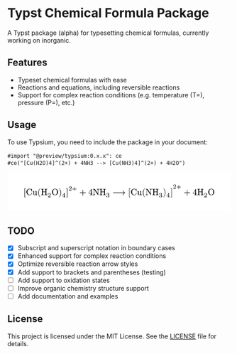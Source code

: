 # Typst Chemical Formula Package

A Typst package (alpha) for typesetting chemical formulas, currently working on inorganic.

## Features

- Typeset chemical formulas with ease
- Reactions and equations, including reversible reactions
- Support for complex reaction conditions (e.g. temperature (T=), pressure (P=), etc.)

## Usage

To use Typsium, you need to include the package in your document:

```typst
#import "@preview/typsium:0.x.x": ce
#ce("[Cu(H2O)4]^(2+) + 4NH3 --> [Cu(NH3)4]^(2+) + 4H2O")
```

![result](resource\lib.svg)

## TODO

- [x] Subscript and superscript notation in boundary cases
- [x] Enhanced support for complex reaction conditions
- [x] Optimize reversible reaction arrow styles
- [x] Add support to brackets and parentheses (testing)
- [ ] Add support to oxidation states
- [ ] Improve organic chemistry structure support
- [ ] Add documentation and examples

## License

This project is licensed under the MIT License. See the [LICENSE](LICENSE) file for details.
